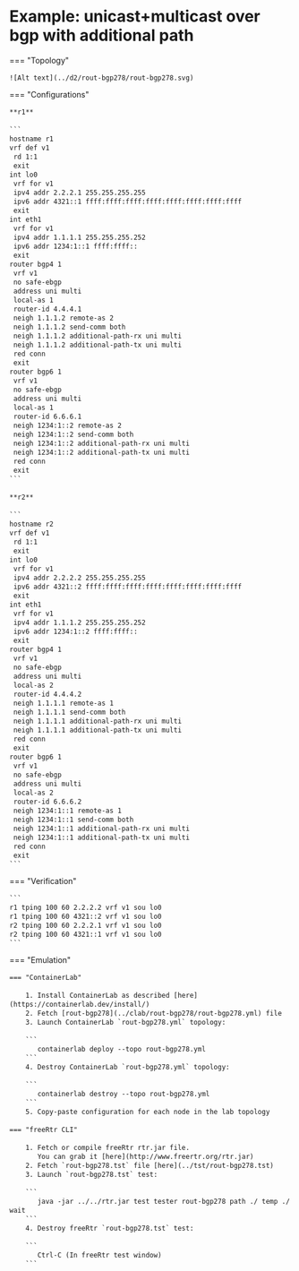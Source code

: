 # Example: unicast+multicast over bgp with additional path

=== "Topology"

    ![Alt text](../d2/rout-bgp278/rout-bgp278.svg)

=== "Configurations"

    **r1**

    ```
    hostname r1
    vrf def v1
     rd 1:1
     exit
    int lo0
     vrf for v1
     ipv4 addr 2.2.2.1 255.255.255.255
     ipv6 addr 4321::1 ffff:ffff:ffff:ffff:ffff:ffff:ffff:ffff
     exit
    int eth1
     vrf for v1
     ipv4 addr 1.1.1.1 255.255.255.252
     ipv6 addr 1234:1::1 ffff:ffff::
     exit
    router bgp4 1
     vrf v1
     no safe-ebgp
     address uni multi
     local-as 1
     router-id 4.4.4.1
     neigh 1.1.1.2 remote-as 2
     neigh 1.1.1.2 send-comm both
     neigh 1.1.1.2 additional-path-rx uni multi
     neigh 1.1.1.2 additional-path-tx uni multi
     red conn
     exit
    router bgp6 1
     vrf v1
     no safe-ebgp
     address uni multi
     local-as 1
     router-id 6.6.6.1
     neigh 1234:1::2 remote-as 2
     neigh 1234:1::2 send-comm both
     neigh 1234:1::2 additional-path-rx uni multi
     neigh 1234:1::2 additional-path-tx uni multi
     red conn
     exit
    ```

    **r2**

    ```
    hostname r2
    vrf def v1
     rd 1:1
     exit
    int lo0
     vrf for v1
     ipv4 addr 2.2.2.2 255.255.255.255
     ipv6 addr 4321::2 ffff:ffff:ffff:ffff:ffff:ffff:ffff:ffff
     exit
    int eth1
     vrf for v1
     ipv4 addr 1.1.1.2 255.255.255.252
     ipv6 addr 1234:1::2 ffff:ffff::
     exit
    router bgp4 1
     vrf v1
     no safe-ebgp
     address uni multi
     local-as 2
     router-id 4.4.4.2
     neigh 1.1.1.1 remote-as 1
     neigh 1.1.1.1 send-comm both
     neigh 1.1.1.1 additional-path-rx uni multi
     neigh 1.1.1.1 additional-path-tx uni multi
     red conn
     exit
    router bgp6 1
     vrf v1
     no safe-ebgp
     address uni multi
     local-as 2
     router-id 6.6.6.2
     neigh 1234:1::1 remote-as 1
     neigh 1234:1::1 send-comm both
     neigh 1234:1::1 additional-path-rx uni multi
     neigh 1234:1::1 additional-path-tx uni multi
     red conn
     exit
    ```

=== "Verification"

    ```
    r1 tping 100 60 2.2.2.2 vrf v1 sou lo0
    r1 tping 100 60 4321::2 vrf v1 sou lo0
    r2 tping 100 60 2.2.2.1 vrf v1 sou lo0
    r2 tping 100 60 4321::1 vrf v1 sou lo0
    ```

=== "Emulation"

    === "ContainerLab"

        1. Install ContainerLab as described [here](https://containerlab.dev/install/)  
        2. Fetch [rout-bgp278](../clab/rout-bgp278/rout-bgp278.yml) file  
        3. Launch ContainerLab `rout-bgp278.yml` topology:  

        ```
           containerlab deploy --topo rout-bgp278.yml  
        ```
        4. Destroy ContainerLab `rout-bgp278.yml` topology:  

        ```
           containerlab destroy --topo rout-bgp278.yml  
        ```
        5. Copy-paste configuration for each node in the lab topology

    === "freeRtr CLI"

        1. Fetch or compile freeRtr rtr.jar file.  
           You can grab it [here](http://www.freertr.org/rtr.jar)  
        2. Fetch `rout-bgp278.tst` file [here](../tst/rout-bgp278.tst)  
        3. Launch `rout-bgp278.tst` test:  

        ```
           java -jar ../../rtr.jar test tester rout-bgp278 path ./ temp ./ wait
        ```
        4. Destroy freeRtr `rout-bgp278.tst` test:  

        ```
           Ctrl-C (In freeRtr test window)
        ```

